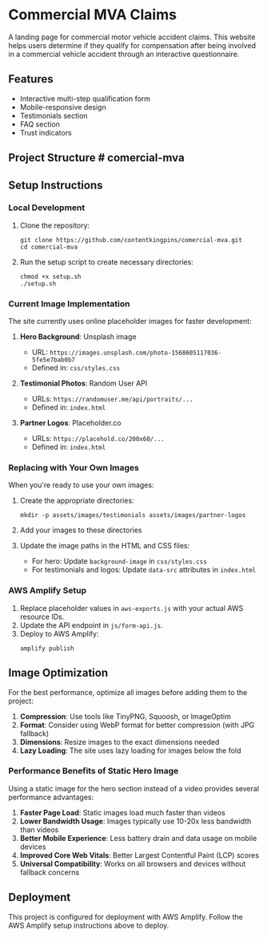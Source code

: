 # Commercial MVA Claims

A landing page for commercial motor vehicle accident claims. This website helps users determine if they qualify for compensation after being involved in a commercial vehicle accident through an interactive questionnaire.

## Features

- Interactive multi-step qualification form
- Mobile-responsive design
- Testimonials section
- FAQ section
- Trust indicators

## Project Structure # comercial-mva

## Setup Instructions

### Local Development

1. Clone the repository:
   ```
   git clone https://github.com/contentkingpins/comercial-mva.git
   cd comercial-mva
   ```

2. Run the setup script to create necessary directories:
   ```
   chmod +x setup.sh
   ./setup.sh
   ```

### Current Image Implementation

The site currently uses online placeholder images for faster development:

1. **Hero Background**: Unsplash image
   - URL: `https://images.unsplash.com/photo-1568605117036-5fe5e7bab0b7`
   - Defined in: `css/styles.css`

2. **Testimonial Photos**: Random User API
   - URLs: `https://randomuser.me/api/portraits/...`
   - Defined in: `index.html`

3. **Partner Logos**: Placeholder.co
   - URLs: `https://placehold.co/200x60/...`
   - Defined in: `index.html`

### Replacing with Your Own Images

When you're ready to use your own images:

1. Create the appropriate directories:
   ```
   mkdir -p assets/images/testimonials assets/images/partner-logos
   ```

2. Add your images to these directories

3. Update the image paths in the HTML and CSS files:
   - For hero: Update `background-image` in `css/styles.css`
   - For testimonials and logos: Update `data-src` attributes in `index.html`

### AWS Amplify Setup

1. Replace placeholder values in `aws-exports.js` with your actual AWS resource IDs.
2. Update the API endpoint in `js/form-api.js`.
3. Deploy to AWS Amplify:
   ```
   amplify publish
   ```

## Image Optimization

For the best performance, optimize all images before adding them to the project:

1. **Compression**: Use tools like TinyPNG, Squoosh, or ImageOptim
2. **Format**: Consider using WebP format for better compression (with JPG fallback)
3. **Dimensions**: Resize images to the exact dimensions needed
4. **Lazy Loading**: The site uses lazy loading for images below the fold

### Performance Benefits of Static Hero Image

Using a static image for the hero section instead of a video provides several performance advantages:

1. **Faster Page Load**: Static images load much faster than videos
2. **Lower Bandwidth Usage**: Images typically use 10-20x less bandwidth than videos
3. **Better Mobile Experience**: Less battery drain and data usage on mobile devices
4. **Improved Core Web Vitals**: Better Largest Contentful Paint (LCP) scores
5. **Universal Compatibility**: Works on all browsers and devices without fallback concerns

## Deployment

This project is configured for deployment with AWS Amplify. Follow the AWS Amplify setup instructions above to deploy.

